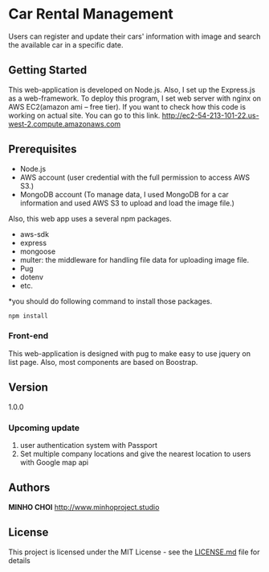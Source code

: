 # Car Rental Management
Users can register and update their cars' information with image and search the available car in a specific date.

## Getting Started
This web-application is developed on Node.js. Also, I set up the Express.js as a web-framework. 
To deploy this program, I set web server with nginx on AWS EC2(amazon ami – free tier). 
If you want to check how this code is working on actual site. You can go to this link.
http://ec2-54-213-101-22.us-west-2.compute.amazonaws.com

## Prerequisites
-	Node.js
-	AWS account (user credential with the full permission to access AWS S3.)
-	MongoDB account (To manage data, I used MongoDB for a car information and used AWS S3 to upload and load the image file.)

Also, this web app uses a several npm packages.
-	aws-sdk
-	express
-	mongoose
-	multer: the middleware for handling file data for uploading image file.
-	Pug
-	dotenv
-	etc.

*you should do following command to install those packages.
```
npm install
```


### Front-end
This web-application is designed with pug to make easy to use jquery on list page.
Also, most components are based on Boostrap.

## Version
1.0.0

### Upcoming update
1.	user authentication system with Passport
2.	Set multiple company locations and give the nearest location to users with Google map api

## Authors
**MINHO CHOI** http://www.minhoproject.studio

## License
This project is licensed under the MIT License - see the [LICENSE.md](LICENSE.md) file for details

